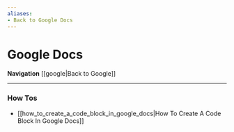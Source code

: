 ```yaml
---
aliases:
- Back to Google Docs
---
```


# Google Docs
**Navigation**
[[google|Back to Google]]

---

### How Tos
- [[how_to_create_a_code_block_in_google_docs|How To Create A Code Block In Google Docs]]